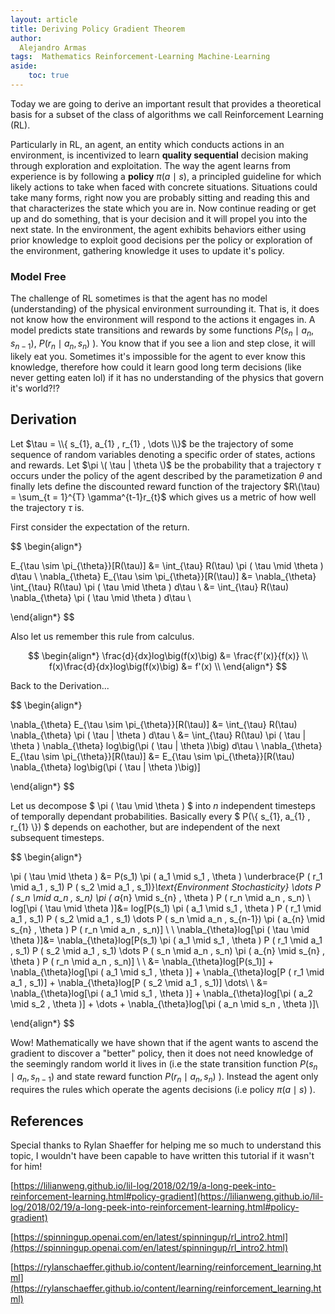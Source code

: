 ```yaml
---
layout: article
title: Deriving Policy Gradient Theorem
author:
  Alejandro Armas
tags:  Mathematics Reinforcement-Learning Machine-Learning
aside:
    toc: true
---
```


Today we are going to derive an important result that provides a theoretical basis for a subset of the class of algorithms we call Reinforcement Learning (RL).

Particularly in RL, an agent, an entity which conducts actions in an environment, is incentivized to learn **quality sequential** decision making through exploration and exploitation. The way the agent learns from experience is by following a **policy** $\pi ( a \mid s )$, a principled guideline for which likely actions to take when faced with concrete situations. Situations could take many forms, right now you are probably sitting and reading this and that characterizes the state which you are in. Now continue reading or get up and do something, that is your decision and it will propel you into the next state. In the environment, the agent exhibits behaviors either using prior knowledge to exploit good decisions per the policy or exploration of the environment, gathering knowledge it uses to update it's policy. 

### Model Free
The challenge of RL sometimes is that the agent has no model (understanding) of the physical environment surrounding it. That is, it does not know how the environment will respond to the actions it engages in. A model predicts state transitions and rewards by some functions $P ( s_n \mid a_n , s_{n-1})$,  $P ( r_n \mid a_n , s_n)$ ). You know that if you see a lion and step close, it will likely eat you. Sometimes it's impossible for the agent to ever know this knowledge, therefore how could it learn good long term decisions (like never getting eaten lol) if it has no understanding of the physics that govern it's world?!?

## Derivation

Let $\tau = \\{ s_{1}, a_{1} , r_{1} , \dots \\}$ be the trajectory of some sequence of random variables denoting a specific order of states, actions and rewards.
Let $\pi \( \tau | \theta \)$ be the probability that a trajectory $\tau$ occurs under the policy of the agent described by the parametization $\theta$ and finally lets define the discounted reward function of the trajectory $R\(\tau) = \sum_{t = 1}^{T} \gamma^{t-1}r_{t}$ which gives us a metric of how well the trajectory $\tau$ is.


First consider the expectation of the return.

$$
\begin{align*}

E_{\tau \sim \pi_{\theta}}[R(\tau)] &= \int_{\tau} R(\tau) \pi ( \tau \mid \theta ) d\tau \\
\nabla_{\theta} E_{\tau \sim \pi_{\theta}}[R(\tau)] &= \nabla_{\theta} \int_{\tau} R(\tau) \pi ( \tau \mid \theta ) d\tau \\ 
&= \int_{\tau} R(\tau) \nabla_{\theta} \pi ( \tau \mid \theta ) d\tau \\


\end{align*}
$$

Also let us remember this rule from calculus.

$$
\begin{align*}
\frac{d}{dx}log\big(f(x)\big) &= \frac{f'(x)}{f(x)} \\
f(x)\frac{d}{dx}log\big(f(x)\big) &= f'(x) \\
\end{align*}
$$

Back to the Derivation...

$$
\begin{align*}

\nabla_{\theta} E_{\tau \sim \pi_{\theta}}[R(\tau)] &= \int_{\tau} R(\tau) \nabla_{\theta} \pi ( \tau | \theta ) d\tau \\
&= \int_{\tau} R(\tau) \pi ( \tau | \theta ) \nabla_{\theta}  log\big(\pi ( \tau | \theta )\big) d\tau \\
\nabla_{\theta} E_{\tau \sim \pi_{\theta}}[R(\tau)] &= E_{\tau \sim \pi_{\theta}}[R(\tau) \nabla_{\theta} log\big(\pi ( \tau | \theta )\big)]

\end{align*}
$$



Let us decompose $ \pi ( \tau \mid \theta ) $ into $n$ independent timesteps of temporally dependant probabilities. Basically every $ P(\\{ s_{1}, a_{1} , r_{1} \\}) $ depends on eachother, but are independent of the next subsequent timesteps.


$$
\begin{align*}

\pi ( \tau \mid \theta ) &= P(s_1) \pi ( a_1 \mid s_1 , \theta ) \underbrace{P ( r_1 \mid a_1 , s_1) P ( s_2 \mid a_1 , s_1)}_\text{Environment Stochasticity} \dots  P ( s_n \mid a_n , s_n) \pi ( a_{n} \mid s_{n} , \theta ) P ( r_n \mid a_n , s_n) \\
log[\pi ( \tau \mid \theta )]&= log[P(s_1) \pi ( a_1 \mid s_1 , \theta ) P ( r_1 \mid a_1 , s_1) P ( s_2 \mid a_1 , s_1) \dots  P ( s_n \mid a_n , s_{n-1}) \pi ( a_{n} \mid s_{n} , \theta ) P ( r_n \mid a_n , s_n)] \\ \\
\nabla_{\theta}log[\pi ( \tau \mid \theta )]&= \nabla_{\theta}log[P(s_1) \pi ( a_1 \mid s_1 , \theta ) P ( r_1 \mid a_1 , s_1) P ( s_2 \mid a_1 , s_1) \dots  P ( s_n \mid a_n , s_n) \pi ( a_{n} \mid s_{n} , \theta ) P ( r_n \mid a_n , s_n)] \\ \\
&= \nabla_{\theta}log[P(s_1)] +  \nabla_{\theta}log[\pi ( a_1 \mid s_1 , \theta )] +  \nabla_{\theta}log[P ( r_1 \mid a_1 , s_1)] + \nabla_{\theta}log[P ( s_2 \mid a_1 , s_1)] \dots\\ \\
&= \nabla_{\theta}log[\pi ( a_1 \mid s_1 , \theta )] + \nabla_{\theta}log[\pi ( a_2 \mid s_2 , \theta )]  + \dots + \nabla_{\theta}log[\pi ( a_n \mid s_n , \theta )]\\


\end{align*}
$$

Wow! Mathematically we have shown that if the agent wants to ascend the gradient to discover a "better" policy, then it does not need knowledge of the seemingly random world it lives in (i.e the state transition function $P ( s_n \mid a_n , s_{n-1})$ and state reward function $P ( r_n \mid a_n , s_n)$ ). Instead the agent only requires the rules which operate the agents decisions (i.e policy $\pi ( a \mid s )$ ). 


## References
Special thanks to Rylan Shaeffer for helping me so much to understand this topic, I wouldn't have been capable to have written this tutorial if it wasn't for him!

[https://lilianweng.github.io/lil-log/2018/02/19/a-long-peek-into-reinforcement-learning.html#policy-gradient](https://lilianweng.github.io/lil-log/2018/02/19/a-long-peek-into-reinforcement-learning.html#policy-gradient)

[https://spinningup.openai.com/en/latest/spinningup/rl_intro2.html](https://spinningup.openai.com/en/latest/spinningup/rl_intro2.html)

[https://rylanschaeffer.github.io/content/learning/reinforcement_learning.html](https://rylanschaeffer.github.io/content/learning/reinforcement_learning.html)